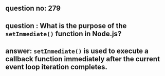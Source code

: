 
      
## question no: 279

## question : What is the purpose of the `setImmediate()` function in Node.js?

## answer: `setImmediate()` is used to execute a callback function immediately after the current event loop iteration completes.
      